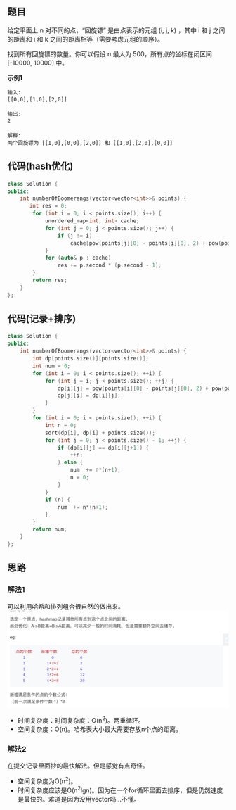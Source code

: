 ## 题目
给定平面上 n 对不同的点，“回旋镖” 是由点表示的元组 (i, j, k) ，其中 i 和 j 之间的距离和 i 和 k 之间的距离相等（需要考虑元组的顺序）。

找到所有回旋镖的数量。你可以假设 n 最大为 500，所有点的坐标在闭区间 [-10000, 10000] 中。

**示例1**
```
输入:
[[0,0],[1,0],[2,0]]

输出:
2

解释:
两个回旋镖为 [[1,0],[0,0],[2,0]] 和 [[1,0],[2,0],[0,0]]
```

## 代码(hash优化)
```C++
class Solution {
public:
    int numberOfBoomerangs(vector<vector<int>>& points) {
       int res = 0;
        for (int i = 0; i < points.size(); i++) {
            unordered_map<int, int> cache;
            for (int j = 0; j < points.size(); j++) {
                if (j != i)
                    cache[pow(points[j][0] - points[i][0], 2) + pow(points[j][1] - points[i][1], 2)]++;
            }
            for (auto& p : cache)
                res += p.second * (p.second - 1);
        }
        return res;
    }
};
```

## 代码(记录+排序)
```C++
class Solution {
public:
    int numberOfBoomerangs(vector<vector<int>>& points) {
        int dp[points.size()][points.size()];
        int num = 0;
        for (int i = 0; i < points.size(); ++i) {
            for (int j = i; j < points.size(); ++j) {
                dp[i][j] = pow(points[i][0] - points[j][0], 2) + pow(points[i][1] - points[j][1], 2);
                dp[j][i] = dp[i][j];
            }
        }
        for (int i = 0; i < points.size(); ++i) {
            int n = 0;
            sort(dp[i], dp[i] + points.size());
            for (int j = 0; j < points.size() - 1; ++j) {
                if (dp[i][j] == dp[i][j+1]) {
                    ++n;
                } else {
                    num  += n*(n+1);
                    n = 0;
                }
            }
            if (n) {
                num  += n*(n+1);
            }
        }
        return num;
    }
};
```

## 思路

### 解法1
可以利用哈希和排列组合很自然的做出来。
![](static/447.png)

* 时间复杂度：时间复杂度：O(n<sup>2</sup>)。两重循环。
* 空间复杂度：O(n)。哈希表大小最大需要存放n个点的距离。

### 解法2
在提交记录里面抄的最快解法。但是感觉有点奇怪。

* 空间复杂度为O(n<sup>2</sup>)。
* 时间复杂度应该是O(n<sup>2</sup>lgn)。因为在一个for循环里面去排序，但是仍然速度是最快的。难道是因为没用vector吗...不懂。